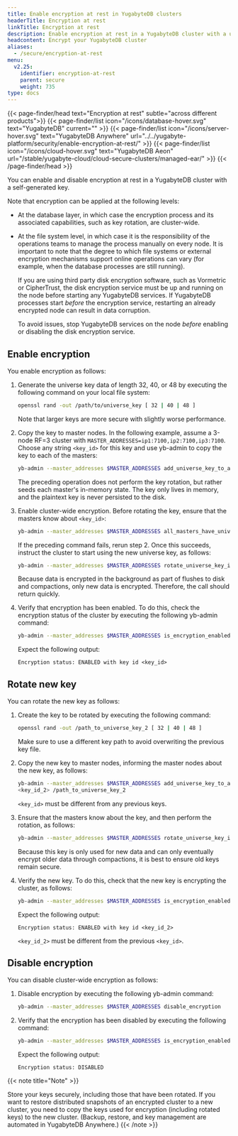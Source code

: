 ```yaml
---
title: Enable encryption at rest in YugabyteDB clusters
headerTitle: Encryption at rest
linkTitle: Encryption at rest
description: Enable encryption at rest in a YugabyteDB cluster with a user-generated key.
headcontent: Encrypt your YugabyteDB cluster
aliases:
  - /secure/encryption-at-rest
menu:
  v2.25:
    identifier: encryption-at-rest
    parent: secure
    weight: 735
type: docs
---
```


{{< page-finder/head text="Encryption at rest" subtle="across different products">}}
  {{< page-finder/list icon="/icons/database-hover.svg" text="YugabyteDB" current="" >}}
  {{< page-finder/list icon="/icons/server-hover.svg" text="YugabyteDB Anywhere" url="../../yugabyte-platform/security/enable-encryption-at-rest/" >}}
  {{< page-finder/list icon="/icons/cloud-hover.svg" text="YugabyteDB Aeon" url="/stable/yugabyte-cloud/cloud-secure-clusters/managed-ear/" >}}
{{< /page-finder/head >}}

You can enable and disable encryption at rest in a YugabyteDB cluster with a self-generated key.

Note that encryption can be applied at the following levels:

- At the database layer, in which case the encryption process and its associated capabilities, such as key rotation, are cluster-wide.
- At the file system level, in which case it is the responsibility of the operations teams to manage the process manually on every node. It is important to note that the degree to which file systems or external encryption mechanisms support online operations can vary (for example, when the database processes are still running).

    If you are using third party disk encryption software, such as Vormetric or CipherTrust, the disk encryption service must be up and running on the node before starting any YugabyteDB services. If YugabyteDB processes start _before_ the encryption service, restarting an already encrypted node can result in data corruption.

    To avoid issues, stop YugabyteDB services on the node _before_ enabling or disabling the disk encryption service.

## Enable encryption

You enable encryption as follows:

1. Generate the universe key data of length 32, 40, or 48 by executing the following command on your local file system:

    ```sh
    openssl rand -out /path/to/universe_key [ 32 | 40 | 48 ]
    ```

    Note that larger keys are more secure with slightly worse performance.

1. Copy the key to master nodes. In the following example, assume a 3-node RF=3 cluster with `MASTER_ADDRESSES=ip1:7100,ip2:7100,ip3:7100`. Choose any string `<key_id>` for this key and use yb-admin to copy the key to each of the masters:

    ```sh
    yb-admin --master_addresses $MASTER_ADDRESSES add_universe_key_to_all_masters <key_id> /<path_to_universe_key>
    ```

    The preceding operation does not perform the key rotation, but rather seeds each master's in-memory state. The key only lives in memory, and the plaintext key is never persisted to the disk.

1. Enable cluster-wide encryption. Before rotating the key, ensure that the masters know about `<key_id>`:

    ```sh
    yb-admin --master_addresses $MASTER_ADDRESSES all_masters_have_universe_key_in_memory <key_id>
    ```

    If the preceding command fails, rerun step 2. Once this succeeds, instruct the cluster to start using the new universe key, as follows:

    ```sh
    yb-admin --master_addresses $MASTER_ADDRESSES rotate_universe_key_in_memory <key_id>
    ```

    Because data is encrypted in the background as part of flushes to disk and compactions, only new data is encrypted. Therefore, the call should return quickly.

1. Verify that encryption has been enabled. To do this, check the encryption status of the cluster by executing the following yb-admin command:

    ```sh
    yb-admin --master_addresses $MASTER_ADDRESSES is_encryption_enabled
    ```

    Expect the following output:

    ```output
    Encryption status: ENABLED with key id <key_id>
    ```

## Rotate new key

You can rotate the new key as follows:

1. Create the key to be rotated by executing the following command:

    ```sh
    openssl rand -out /path_to_universe_key_2 [ 32 | 40 | 48 ]
    ```

    Make sure to use a different key path to avoid overwriting the previous key file.

1. Copy the new key to master nodes, informing the master nodes about the new key, as follows:

    ```sh
    yb-admin --master_addresses $MASTER_ADDRESSES add_universe_key_to_all_masters
    <key_id_2> /path_to_universe_key_2
    ```

    `<key_id>` must be different from any previous keys.

1. Ensure that the masters know about the key, and then perform the rotation, as follows:

    ```sh
    yb-admin --master_addresses $MASTER_ADDRESSES rotate_universe_key_in_memory <key_id_2>
    ```

    Because this key is only used for new data and can only eventually encrypt older data through compactions, it is best to ensure old keys remain secure.

1. Verify the new key. To do this, check that the new key is encrypting the cluster, as follows:

    ```sh
    yb-admin --master_addresses $MASTER_ADDRESSES is_encryption_enabled
    ```

    Expect the following output:

    ```output
    Encryption status: ENABLED with key id <key_id_2>
    ```

    `<key_id_2>` must be different from the previous `<key_id>`.

## Disable encryption

You can disable cluster-wide encryption as follows:

1. Disable encryption by executing the following yb-admin command:

    ```sh
    yb-admin --master_addresses $MASTER_ADDRESSES disable_encryption
    ```

1. Verify that the encryption has been disabled by executing the following command:

    ```sh
    yb-admin --master_addresses $MASTER_ADDRESSES is_encryption_enabled
    ```

    Expect the following output:

    ```output
    Encryption status: DISABLED
    ```


{{< note title="Note" >}}

Store your keys securely, including those that have been rotated. If you want to restore distributed snapshots of an encrypted cluster to a new cluster, 
you need to copy the keys used for encryption (including rotated keys) to the new cluster. (Backup, restore, and key management are automated in YugabyteDB Anywhere.)
{{< /note >}}
